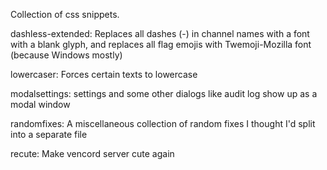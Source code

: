 Collection of css snippets.

dashless-extended: Replaces all dashes (-) in channel names with a font with a blank glyph, and replaces all flag emojis with Twemoji-Mozilla font (because Windows mostly)

lowercaser: Forces certain texts to lowercase

modalsettings: settings and some other dialogs like audit log show up as a modal window

randomfixes: A miscellaneous collection of random fixes I thought I'd split into a separate file

recute: Make vencord server cute again
